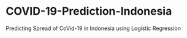 # COVID-19-Prediction-Indonesia
Predicting Spread of CoVid-19 in Indonesia using Logistic Regression
